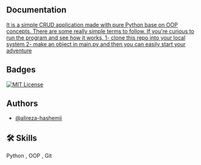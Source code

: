 
## Documentation

[It is a simple CRUD application made with pure Python base on OOP concepts. There are some  really simple terms to follow. If you're curious to run the program and see how it works, 1- clone this repo into your local system 2- make an object in main.py and then you can easily start your adventure](https://linktodocumentation)


## Badges


[![MIT License](https://img.shields.io/badge/License-MIT-green.svg)](https://choosealicense.com/licenses/mit/)



## Authors

- [@alireza-hashemii](https://www.github.com/octokatherine)


## 🛠 Skills
Python , OOP , Git 

